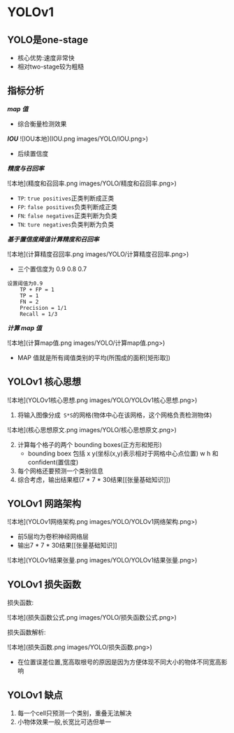 # YOLOv1

YOLO是one-stage
---------------
* 核心优势:速度非常快
* 相对two-stage较为粗糙

指标分析
-------
***map 值***
* 综合衡量检测效果

***IOU***
![IOU本地](IOU.png images/YOLO/IOU.png>)
* 后续置信度

***精度与召回率***

![本地](精度和召回率.png images/YOLO/精度和召回率.png>)
* `TP`: `true positives`正类判断成正类
* `FP`: `false positives`负类判断成正类
* `FN`: `false negatives`正类判断为负类
* `TN`: `ture negatives`负类判断为负类

***基于置信度阈值计算精度和召回率***

![本地](计算精度召回率.png images/YOLO/计算精度召回率.png>)
* 三个置信度为 0.9 0.8 0.7
~~~
设置阈值为0.9
    TP + FP = 1
    TP = 1
    FN = 2
    Precision = 1/1
    Recall = 1/3
~~~

***计算 map 值***

![本地](计算map值.png images/YOLO/计算map值.png>)
* MAP 值就是所有阈值类别的平均(所围成的面积[矩形取])

YOLOv1 核心思想
---------------
![本地](YOLOv1核心思想.png images/YOLO/YOLOv1核心思想.png>)

1. 将输入图像分成` S*S`的网格(物体中心在该网格，这个网格负责检测物体)

![本地](核心思想原文.png images/YOLO/核心思想原文.png>)

2. 计算每个格子的两个 bounding boxes(正方形和矩形)
    * bounding boex 包括 x y(坐标(x,y)表示相对于网格中心点位置) w h 和 confident(置信度)
3.  每个网格还要预测一个类别信息
4. 综合考虑，输出结果框(7 * 7 * 30结果[[张量基础知识]])

YOLOv1 网路架构
---------------
![本地](YOLOv1网络架构.png images/YOLO/YOLOv1网络架构.png>)

* 前5层均为卷积神经网络层
* 输出7 * 7 * 30结果[[张量基础知识]]

![本地](YOLOv1结果张量.png images/YOLO/YOLOv1结果张量.png>)

YOLOv1 损失函数
---------------
损失函数:

![本地](损失函数公式.png images/YOLO/损失函数公式.png>)

损失函数解析:

![本地](损失函数.png images/YOLO/损失函数.png>)

* 在位置误差位置,宽高取根号的原因是因为方便体现不同大小的物体不同宽高影响

YOLOv1 缺点
-----------
1. 每一个cell只预测一个类别，重叠无法解决
2. 小物体效果一般,长宽比可选但单一